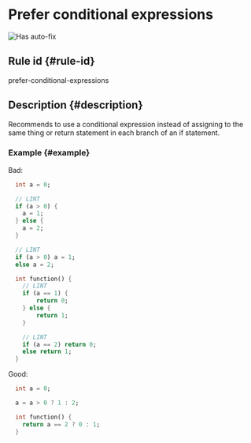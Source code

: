 # Prefer conditional expressions

![Has auto-fix](https://img.shields.io/badge/-has%20auto--fix-success)

## Rule id {#rule-id}

prefer-conditional-expressions

## Description {#description}

Recommends to use a conditional expression instead of assigning to the same thing or return statement in each branch of an if statement.

### Example {#example}

Bad:

```dart
  int a = 0;

  // LINT
  if (a > 0) {
    a = 1;
  } else {
    a = 2;
  }

  // LINT
  if (a > 0) a = 1;
  else a = 2;

  int function() {
    // LINT
    if (a == 1) {
        return 0;
    } else {
        return 1;
    }

    // LINT
    if (a == 2) return 0;
    else return 1;
  }
```

Good:

```dart
  int a = 0;

  a = a > 0 ? 1 : 2;

  int function() {
    return a == 2 ? 0 : 1;
  }
```
